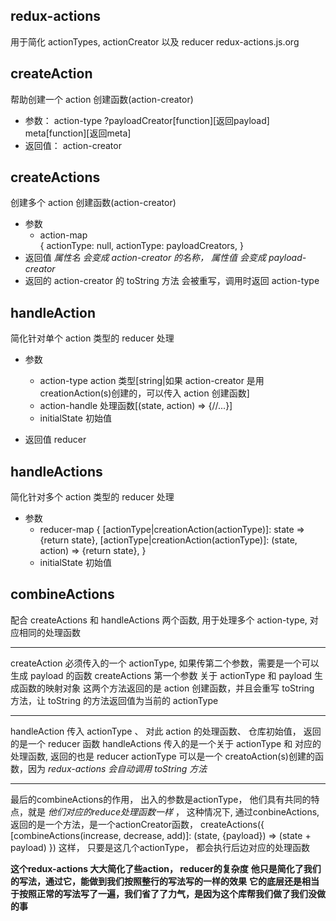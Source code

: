 ## redux-actions

用于简化 actionTypes, actionCreator 以及 reducer
redux-actions.js.org

## createAction

帮助创建一个 action 创建函数(action-creator)

- 参数： action-type ?payloadCreator[function][返回payload] meta[function][返回meta]
- 返回值： action-creator

## createActions

创建多个 action 创建函数(action-creator)

- 参数
  - action-map  
     {
    actionType: null,
    actionType: payloadCreators,
    }
- 返回值 _属性名 会变成 action-creator 的名称， 属性值 会变成 payload-creator_
- 返回的 action-creator 的 toString 方法 会被重写，调用时返回 action-type

## handleAction

简化针对单个 action 类型的 reducer 处理

- 参数

  - action-type action 类型[string|如果 action-creator 是用 creationAction(s)创建的，可以传入 action 创建函数]
  - action-handle 处理函数[(state, action) => {//...}]
  - initialState 初始值

- 返回值 reducer

## handleActions

简化针对多个 action 类型的 reducer 处理

- 参数
  - reducer-map
    {
    [actionType|creationAction(actionType)]: state => {return state},
    [actionType|creationAction(actionType)]: (state, action) => {return state},
    }
  - initialState 初始值

## combineActions

配合 createActions 和 handleActions 两个函数, 用于处理多个 action-type, 对应相同的处理函数

---

createAction 必须传入的一个 actionType,
如果传第二个参数，需要是一个可以生成 payload 的函数
createActions 第一个参数 关于 actionType 和 payload 生成函数的映射对象
这两个方法返回的是 action 创建函数，并且会重写 toString 方法，让 toString 的方法返回值为当前的 actionType

---

handleAction 传入 actionType 、 对此 action 的处理函数、 仓库初始值， 返回的是一个 reducer 函数
handleActions 传入的是一个关于 actionType 和 对应的处理函数, 返回的也是 reducer
actionType 可以是一个 creatoAction(s)创建的函数，因为 _redux-actions 会自动调用 toString 方法_

--- 

最后的combineActions的作用， 出入的参数是actionType， 他们具有共同的特点，就是 _他们对应的reduce处理函数一样_ ，
                          这种情况下, 通过conbineActions, 返回的是一个方法，是一个actionCreator函数，
                          createActions({
                            [combineActions(increase, decrease, add)]: (state, {payload}) => (state + payload)
                          })
                          这样， 只要是这几个actionType， 都会执行后边对应的处理函数
                        
**这个redux-actions 大大简化了些action， reducer的复杂度**
**他只是简化了我们的写法，通过它，能做到我们按照整行的写法写的一样的效果**
**它的底层还是相当于按照正常的写法写了一遍，我们省了了力气，是因为这个库帮我们做了我们没做的事**